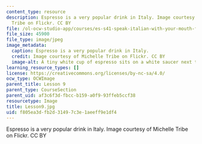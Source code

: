 ```yaml
---
content_type: resource
description: Espresso is a very popular drink in Italy. Image courtesy of Michelle
  Tribe on Flickr. CC BY
file: /ol-ocw-studio-app/courses/es-s41-speak-italian-with-your-mouth-full-spring-2012/f805ea3dfb2d31497c3e1aeeff9e1df4_Lesson9.jpg
file_size: 45900
file_type: image/jpeg
image_metadata:
  caption: Espresso is a very popular drink in Italy.
  credit: Image courtesy of Michelle Tribe on Flickr. CC BY
  image-alt: A tiny white cup of espresso sits on a white saucer next to a spoon.
learning_resource_types: []
license: https://creativecommons.org/licenses/by-nc-sa/4.0/
ocw_type: OCWImage
parent_title: Lesson 9
parent_type: CourseSection
parent_uid: af3c6f3d-fbcc-b159-a0f9-93ffeb5ccf38
resourcetype: Image
title: Lesson9.jpg
uid: f805ea3d-fb2d-3149-7c3e-1aeeff9e1df4
---
```

Espresso is a very popular drink in Italy. Image courtesy of Michelle Tribe on Flickr. CC BY